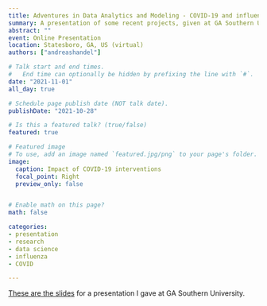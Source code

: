 ```yaml
---
title: Adventures in Data Analytics and Modeling - COVID-19 and influenza
summary: A presentation of some recent projects, given at GA Southern University.
abstract: ""
event: Online Presentation
location: Statesboro, GA, US (virtual)
authors: ["andreashandel"]

# Talk start and end times.
#   End time can optionally be hidden by prefixing the line with `#`.
date: "2021-11-01"
all_day: true

# Schedule page publish date (NOT talk date).
publishDate: "2021-10-28"

# Is this a featured talk? (true/false)
featured: true

# Featured image
# To use, add an image named `featured.jpg/png` to your page's folder. 
image:
  caption: Impact of COVID-19 interventions
  focal_point: Right
  preview_only: false


# Enable math on this page?
math: false

categories:
- presentation
- research
- data science
- influenza
- COVID

---
```


<a href="/presentations/2021_11_GASouthern.html" target="_blank">These are the slides</a> for a presentation I gave at GA Southern University.
